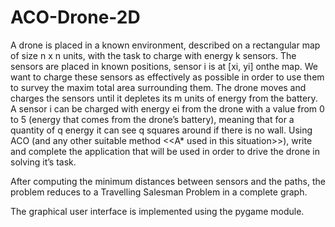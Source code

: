# ACO-Drone-2D

A drone is placed in a known environment, described on a rectangular map of size n x n units, with the task to charge with energy k sensors. The sensors are placed in known positions, sensor i is at [xi, yi] onthe map. We want to charge these sensors as effectively as possible in order to use them to survey the maxim total area surrounding them. The drone moves and charges the sensors until it depletes its m units of energy from the battery. A sensor i can be charged with energy ei from the drone with a value from 0 to 5 (energy that comes from the drone’s battery), meaning that for a quantity of q energy it can see q squares around if there is no wall.
Using ACO (and any other suitable method <<A* used in this situation>>), write and complete the application that will be used in order to drive the drone in solving it’s task.


After computing the minimum distances between sensors and the paths, the problem reduces to a Travelling Salesman Problem in a complete graph.


The graphical user interface is implemented using the pygame module.
